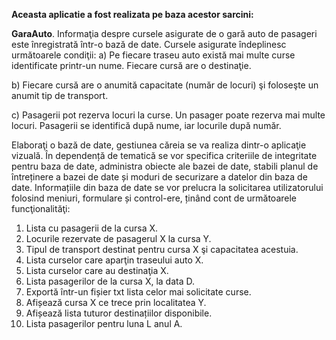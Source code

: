 **Aceasta aplicatie a fost realizata pe baza acestor sarcini:**

**GaraAuto**. Informaţia despre cursele asigurate de o gară auto de pasageri
este înregistrată într-o bază de date. Cursele asigurate îndeplinesc următoarele
condiţii:
a) Pe fiecare traseu auto există mai multe curse identificate printr-un
nume. Fiecare cursă are o destinaţie.

b) Fiecare cursă are o anumită capacitate (număr de locuri) şi foloseşte un
anumit tip de transport.

c) Pasagerii pot rezerva locuri la curse. Un pasager poate rezerva mai
multe locuri. Pasagerii se identifică după nume, iar locurile după
număr.

Elaboraţi o bază de date, gestiunea căreia se va realiza dintr-o aplicaţie
vizuală. În dependență de tematică se vor specifica criteriile de integritate
pentru baza de date, administra obiecte ale bazei de date, stabili planul de
întreținere a bazei de date și moduri de securizare a datelor din baza de date.
Informațiile din baza de date se vor prelucra la solicitarea utilizatorului
folosind meniuri, formulare și control-ere, ținând cont de următoarele
funcţionalităţi:
1) Lista cu pasagerii de la cursa X.
2) Locurile rezervate de pasagerul X la cursa Y.
3) Tipul de transport destinat pentru cursa X şi capacitatea acestuia.
4) Lista curselor care aparţin traseului auto X.
5) Lista curselor care au destinaţia X.
6) Lista pasagerilor de la cursa X, la data D.
7) Exportă într-un fișier txt lista celor mai solicitate curse.
8) Afișează cursa X ce trece prin localitatea Y.
9) Afișează lista tuturor destinațiilor disponibile.
10) Lista pasagerilor pentru luna L anul A.
